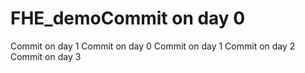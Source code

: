 # FHE_demoCommit on day 0
Commit on day 1
Commit on day 0
Commit on day 1
Commit on day 2
Commit on day 3
